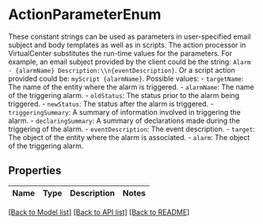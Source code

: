 # ActionParameterEnum

These constant strings can be used as parameters in user-specified email subject and body templates as well as in scripts.  The action processor in VirtualCenter substitutes the run-time values for the parameters. For example, an email subject provided by the client could be the string: `Alarm - {alarmName} Description:\\n{eventDescription}`. Or a script action provided could be: `myScript {alarmName}`.  Possible values: - `targetName`: The name of the entity where the alarm is triggered. - `alarmName`: The name of the triggering alarm. - `oldStatus`: The status prior to the alarm being triggered. - `newStatus`: The status after the alarm is triggered. - `triggeringSummary`: A summary of information involved in triggering the alarm. - `declaringSummary`: A summary of declarations made during the triggering of the alarm. - `eventDescription`: The event description. - `target`: The object of the entity where the alarm is associated. - `alarm`: The object of the triggering alarm. 

## Properties
Name | Type | Description | Notes
------------ | ------------- | ------------- | -------------

[[Back to Model list]](../README.md#documentation-for-models) [[Back to API list]](../README.md#documentation-for-api-endpoints) [[Back to README]](../README.md)



